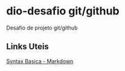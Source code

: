# dio-desafio git/github

Desafio de projeto git/github


## Links Uteis

[Syntax Basica - Markdown](https://www.markdownguide.org/cheat-sheet/)
